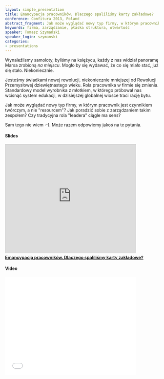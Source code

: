 ```yaml
---
layout: simple_presentation
title: Emancypacja pracowników. Dlaczego spaliliśmy karty zakładowe?
conference: Confitura 2013, Poland
abstract_fragment: Jak może wyglądać nowy typ firmy, w którym pracownik jest czynnikiem twórczym, a nie "resourcem"? Jak poradzić sobie z zarządzaniem takim zespołem? Czy tradycyjna rola "leadera" ciągle ma sens?
keywords: firma, zarządzanie, płaska struktura, otwartość
speaker: Tomasz Szymański
speaker_login: szymanski
categories:
- presentations
---
```


Wynaleźlismy samoloty, byliśmy na księżycu, każdy z nas widział panoramę Marsa zrobioną *na miejscu*.
Mogło by się wydawać, że co się miało stać, już się stało. Niekoniecznie.

Jesteśmy świadkami nowej rewolucji, niekoniecznie mniejszej od Rewolucji Przemysłowej dziewiętnastego wieku. Rola pracownika
w firmie się zmienia. Standardowy model wyrobnika z młotkiem, w którego próbował nas wcisnąć system edukacji,
w dzisiejszej globalnej wiosce traci rację bytu.

Jak może wyglądać nowy typ firmy, w którym pracownik jest czynnikiem twórczym, a nie "resourcem"? Jak poradzić sobie
z zarządzaniem takim zespołem? Czy tradycyjna rola "leadera" ciągle ma sens?

Sam tego nie wiem :-). Może razem odpowiemy jakoś na te pytania.

<h4>Slides</h4>
<iframe src="https://www.slideshare.net/slideshow/embed_code/29590165?rel=0" width="427" height="356" frameborder="0" marginwidth="0" marginheight="0" scrolling="no" style="border:1px solid #CCC;border-width:1px 1px 0;margin-bottom:5px" allowfullscreen> </iframe> <div style="margin-bottom:5px"> <strong> <a href="https://www.slideshare.net/SoftwareMill/emancypacja-pracownikow" title="Emancypacja pracowników. Dlaczego spaliliśmy karty zakładowe?" target="_blank">Emancypacja pracowników. Dlaczego spaliliśmy karty zakładowe?</a> </strong></div>

<h4>Video</h4>
<iframe width="429" height="322" src="//www.youtube.com/embed/FQAQIve5qVQ?rel=0" frameborder="0" allowfullscreen></iframe>
